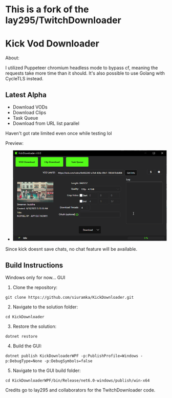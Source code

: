 # This is a fork of the lay295/TwitchDownloader

# Kick Vod Downloader

About: 

I utilized Puppeteer chromium headless mode to bypass cf, meaning the requests take more time than it should.
It's also possible to use Golang with CycleTLS instead.

## Latest Alpha
- Download VODs
- Download Clips
- Task Queue
- Download from URL list parallel

Haven't got rate limited even once while testing lol


Preview:
- ![Figure 1.1](KickDownloaderWPF/Images/vodExample.png)


Since kick doesnt save chats, no chat feature will be available.

## Build Instructions
Windows only for now...
GUI

1. Clone the repository:
```
git clone https://github.com/siuramka/KickDownloader.git
```
2. Navigate to the solution folder:
```
cd KickDownloader
```
3. Restore the solution:
```
dotnet restore
```
4. Build the GUI:
```
dotnet publish KickDownloaderWPF -p:PublishProfile=Windows -p:DebugType=None -p:DebugSymbols=false
```
5. Navigate to the GUI build folder:
```
cd KickDownloaderWPF/bin/Release/net6.0-windows/publish/win-x64
```




Credits go to lay295 and collaborators for the TwitchDownloader code.
